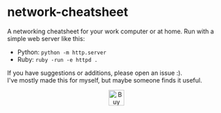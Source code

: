 # network-cheatsheet

A networking cheatsheet for your work computer or at home. Run with a simple web server like this: 

* Python: `python -m http.server`
* Ruby: `ruby -run -e httpd .`

If you have suggestions or additions, please open an issue :).        
I've mostly made this for myself, but maybe someone finds it useful.

<!--suppress HtmlDeprecatedAttribute -->
<p align="center">
<a href='https://ko-fi.com/L3L31HXRQ' target='_blank'><img height='36' style='border:0;height:36px;' src='https://cdn.ko-fi.com/cdn/kofi2.png?v=2' border='0' alt='Buy Me a Coffee at ko-fi.com' /></a>
</p>
